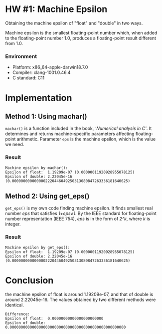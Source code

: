 # HW #1: Machine Epsilon
Obtaining the machine epsilon of "float" and "double" in two ways.

Machine epsilon is the smallest floating-point number which, 
when added to the floating-point number 1.0, 
produces a floating-point result different from 1.0.

### Environment
- Platform: x86_64-apple-darwin18.7.0
- Compiler: clang-1001.0.46.4
- C standard: C11

# Implementation

## Method 1: Using machar()
`machar()` is a function included in the book, *'Numerical analysis in C'*.
It determines and returns machine-specific parameters affecting floating-point arithmetic. 
Parameter `eps` is the machine epsilon, which is the value we need.
### Result
```
Machine epsilon by machar():
Epsilon of float:  1.19209e-07 (0.00000011920928955078125)
Epsilon of double: 2.22045e-16 (0.0000000000000002220446049250313080847263336181640625)
```

## Method 2: Using get_eps()
`get_eps()` is my own code finding machine epsilon. 
It finds smallest real number *eps* that satisfies *1+eps≠1*.
By the IEEE standard for floating-point number representation (IEEE 754), 
*eps* is in the form of *2^k*, where *k* is integer. 
### Result
```
Machine epsilon by get_eps():
Epsilon of float:  1.19209e-07 (0.00000011920928955078125)
Epsilon of double: 2.22045e-16 (0.0000000000000002220446049250313080847263336181640625)
```

# Conclusion
the machine epsilon of float is around 1.19209e-07, 
and that of double is around 2.22045e-16.
The values obtained by two different methods were identical. 
```
Difference: 
Epsilon of float:  0.00000000000000000000000
Epsilon of double: 0.0000000000000000000000000000000000000000000000000000
```
